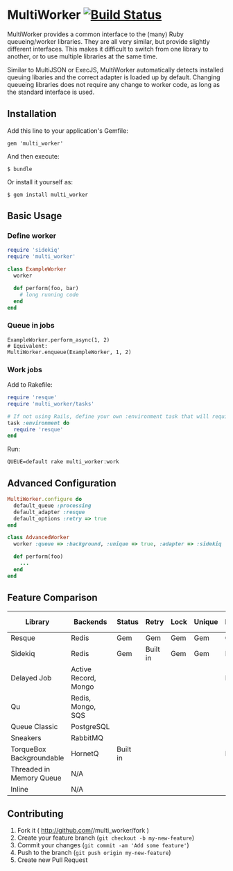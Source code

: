 # MultiWorker [![Build Status](https://travis-ci.org/dwbutler/multi_worker.png?branch=master)](https://travis-ci.org/dwbutler/multi_worker)

MultiWorker provides a common interface to the (many) Ruby queueing/worker libraries.
They are all very similar, but provide slightly different interfaces. This makes it difficult
to switch from one library to another, or to use multiple libraries at the same time.

Similar to MultiJSON or ExecJS, MultiWorker automatically detects installed queuing libaries
and the correct adapter is loaded up by default. Changing queueing libraries does not require
any change to worker code, as long as the standard interface is used.

## Installation

Add this line to your application's Gemfile:

    gem 'multi_worker'

And then execute:

    $ bundle

Or install it yourself as:

    $ gem install multi_worker

## Basic Usage

### Define worker

```ruby
require 'sidekiq'
require 'multi_worker'

class ExampleWorker
  worker

  def perform(foo, bar)
    # long running code
  end
end
```

### Queue in jobs

```
ExampleWorker.perform_async(1, 2)
# Equivalent:
MultiWorker.enqueue(ExampleWorker, 1, 2)
```

### Work jobs

Add to Rakefile:
```ruby
require 'resque'
require 'multi_worker/tasks'

# If not using Rails, define your own :environment task that will require dependencies
task :environment do
  require 'resque'
end
```

Run:

```
QUEUE=default rake multi_worker:work
```

## Advanced Configuration

```ruby
MultiWorker.configure do
  default_queue :processing
  default_adapter :resque
  default_options :retry => true
end

class AdvancedWorker
  worker :queue => :background, :unique => true, :adapter => :sidekiq

  def perform(foo)
    ...
  end
end
```

## Feature Comparison

| Library                  | Backends             | Status   | Retry    | Lock | Unique | Delayed  | Rake Task | Inline |
|--------------------------|----------------------|----------|----------|------|--------|----------|-----------|--------|
| Resque                   | Redis                | Gem      | Gem      | Gem  | Gem    | Gem      | ✓         | ✓      |
| Sidekiq                  | Redis                | Gem      | Built in | Gem  | Gem    | Built in | X         | ✓      |
| Delayed Job              | Active Record, Mongo |          |          |      |        | Built in | ✓         | ✓      |
| Qu                       | Redis, Mongo, SQS    |          |          |      |        |          | ✓         | ✓      |
| Queue Classic            | PostgreSQL           |          |          |      |        |          | ✓         | X      |
| Sneakers                 | RabbitMQ             |          |          |      |        |          | X         | X      |
| TorqueBox Backgroundable | HornetQ              | Built in |          |      |        | Built in | X         | X      |
| Threaded in Memory Queue | N/A                  |          |          |      |        |          | N/A       | ✓      |
| Inline                   | N/A                  |          |          |      |        |          | N/A       | ✓      |

## Contributing

1. Fork it ( http://github.com/<my-github-username>/multi_worker/fork )
2. Create your feature branch (`git checkout -b my-new-feature`)
3. Commit your changes (`git commit -am 'Add some feature'`)
4. Push to the branch (`git push origin my-new-feature`)
5. Create new Pull Request

